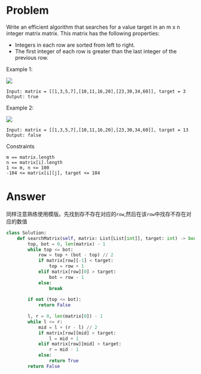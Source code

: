 # Problem
Write an efficient algorithm that searches for a value target in an m x n integer matrix matrix. This matrix has the following properties:

- Integers in each row are sorted from left to right.
- The first integer of each row is greater than the last integer of the previous row.

Example 1:

![](https://assets.leetcode.com/uploads/2020/10/05/mat.jpg)
```
Input: matrix = [[1,3,5,7],[10,11,16,20],[23,30,34,60]], target = 3
Output: true
```

Example 2:

![](https://assets.leetcode.com/uploads/2020/10/05/mat2.jpg)
```
Input: matrix = [[1,3,5,7],[10,11,16,20],[23,30,34,60]], target = 13
Output: false
```

Constraints
```
m == matrix.length
n == matrix[i].length
1 <= m, n <= 100
-104 <= matrix[i][j], target <= 104
```

# Answer
同样注意熟练使用模版。先找到存不存在对应的`row`,然后在该`row`中找存不存在对应的数值
```python
class Solution:
    def searchMatrix(self, matrix: List[List[int]], target: int) -> bool:
        top, bot = 0, len(matrix) - 1
        while top <= bot:
            row = top + (bot - top) // 2
            if matrix[row][-1] < target:
                top = row + 1
            elif matrix[row][0] > target:
                bot = row - 1
            else:
                break
        
        if not (top <= bot):
            return False
        
        l, r = 0, len(matrix[0]) - 1
        while l <= r:
            mid = l + (r - l) // 2
            if matrix[row][mid] < target:
                l = mid + 1
            elif matrix[row][mid] > target:
                r = mid - 1
            else:
                return True
        return False
```